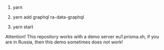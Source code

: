 1.  yarn

2.  yarn add graphql ra-data-graphql

3.  yarn start

Attention! This repository works with a demo server eu1.prisma.sh, if you are in Russia, then this demo sometimes does not work!
